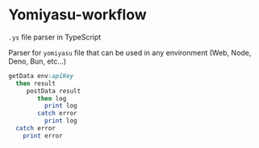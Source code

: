 # Yomiyasu-workflow
`.ys` file parser in TypeScript

Parser for `yomiyasu` file that can be used in any environment (Web, Node, Deno, Bun, etc...)

```ruby
getData env:apiKey
  then result
     postData result
        then log
          print log
        catch error
          print log
  catch error
    print error
```
